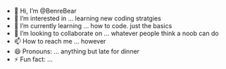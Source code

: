 - 👋 Hi, I’m @BenreBear
- 👀 I’m interested in ... learning new coding stratgies  
- 🌱 I’m currently learning ... how to code. just the basics
- 💞️ I’m looking to collaborate on ... whatever people think a noob can do
- 📫 How to reach me ... however
- 😄 Pronouns: ... anything but late for dinner
- ⚡ Fun fact: ... 

<!---
BenreBear/BenreBear is a ✨ special ✨ repository because its `README.md` (this file) appears on your GitHub profile.
You can click the Preview link to take a look at your changes.
--->
